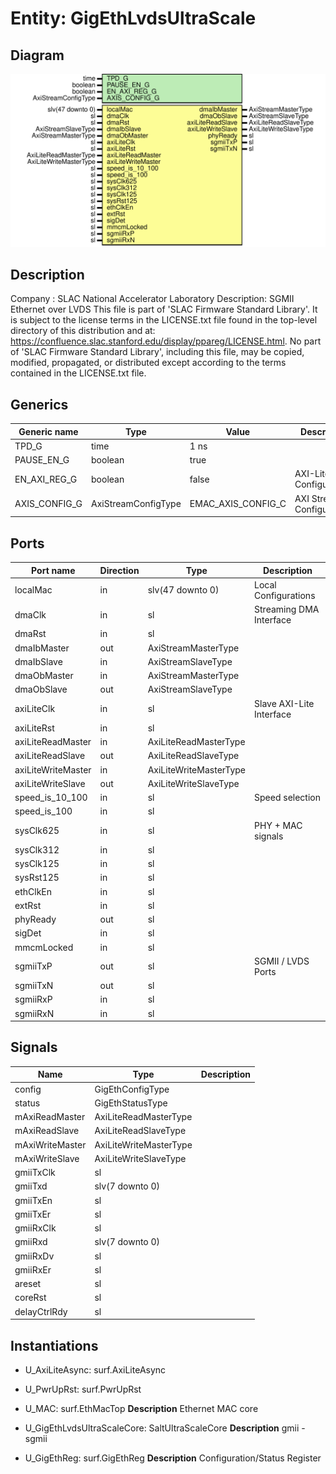# Entity: GigEthLvdsUltraScale

## Diagram

![Diagram](GigEthLvdsUltraScale.svg "Diagram")
## Description

Company    : SLAC National Accelerator Laboratory
Description: SGMII Ethernet over LVDS
This file is part of 'SLAC Firmware Standard Library'.
It is subject to the license terms in the LICENSE.txt file found in the
top-level directory of this distribution and at:
   https://confluence.slac.stanford.edu/display/ppareg/LICENSE.html.
No part of 'SLAC Firmware Standard Library', including this file,
may be copied, modified, propagated, or distributed except according to
the terms contained in the LICENSE.txt file.
## Generics

| Generic name  | Type                | Value              | Description                   |
| ------------- | ------------------- | ------------------ | ----------------------------- |
| TPD_G         | time                | 1 ns               |                               |
| PAUSE_EN_G    | boolean             | true               |                               |
| EN_AXI_REG_G  | boolean             | false              | AXI-Lite Configurations       |
| AXIS_CONFIG_G | AxiStreamConfigType | EMAC_AXIS_CONFIG_C | AXI Streaming Configurations  |
## Ports

| Port name          | Direction | Type                   | Description              |
| ------------------ | --------- | ---------------------- | ------------------------ |
| localMac           | in        | slv(47 downto 0)       | Local Configurations     |
| dmaClk             | in        | sl                     | Streaming DMA Interface  |
| dmaRst             | in        | sl                     |                          |
| dmaIbMaster        | out       | AxiStreamMasterType    |                          |
| dmaIbSlave         | in        | AxiStreamSlaveType     |                          |
| dmaObMaster        | in        | AxiStreamMasterType    |                          |
| dmaObSlave         | out       | AxiStreamSlaveType     |                          |
| axiLiteClk         | in        | sl                     | Slave AXI-Lite Interface |
| axiLiteRst         | in        | sl                     |                          |
| axiLiteReadMaster  | in        | AxiLiteReadMasterType  |                          |
| axiLiteReadSlave   | out       | AxiLiteReadSlaveType   |                          |
| axiLiteWriteMaster | in        | AxiLiteWriteMasterType |                          |
| axiLiteWriteSlave  | out       | AxiLiteWriteSlaveType  |                          |
| speed_is_10_100    | in        | sl                     | Speed selection          |
| speed_is_100       | in        | sl                     |                          |
| sysClk625          | in        | sl                     | PHY + MAC signals        |
| sysClk312          | in        | sl                     |                          |
| sysClk125          | in        | sl                     |                          |
| sysRst125          | in        | sl                     |                          |
| ethClkEn           | in        | sl                     |                          |
| extRst             | in        | sl                     |                          |
| phyReady           | out       | sl                     |                          |
| sigDet             | in        | sl                     |                          |
| mmcmLocked         | in        | sl                     |                          |
| sgmiiTxP           | out       | sl                     | SGMII / LVDS Ports       |
| sgmiiTxN           | out       | sl                     |                          |
| sgmiiRxP           | in        | sl                     |                          |
| sgmiiRxN           | in        | sl                     |                          |
## Signals

| Name            | Type                   | Description |
| --------------- | ---------------------- | ----------- |
| config          | GigEthConfigType       |             |
| status          | GigEthStatusType       |             |
| mAxiReadMaster  | AxiLiteReadMasterType  |             |
| mAxiReadSlave   | AxiLiteReadSlaveType   |             |
| mAxiWriteMaster | AxiLiteWriteMasterType |             |
| mAxiWriteSlave  | AxiLiteWriteSlaveType  |             |
| gmiiTxClk       | sl                     |             |
| gmiiTxd         | slv(7 downto 0)        |             |
| gmiiTxEn        | sl                     |             |
| gmiiTxEr        | sl                     |             |
| gmiiRxClk       | sl                     |             |
| gmiiRxd         | slv(7 downto 0)        |             |
| gmiiRxDv        | sl                     |             |
| gmiiRxEr        | sl                     |             |
| areset          | sl                     |             |
| coreRst         | sl                     |             |
| delayCtrlRdy    | sl                     |             |
## Instantiations

- U_AxiLiteAsync: surf.AxiLiteAsync
- U_PwrUpRst: surf.PwrUpRst
- U_MAC: surf.EthMacTop
**Description**
Ethernet MAC core

- U_GigEthLvdsUltraScaleCore: SaltUltraScaleCore
**Description**
gmii - sgmii

- U_GigEthReg: surf.GigEthReg
**Description**
Configuration/Status Register

